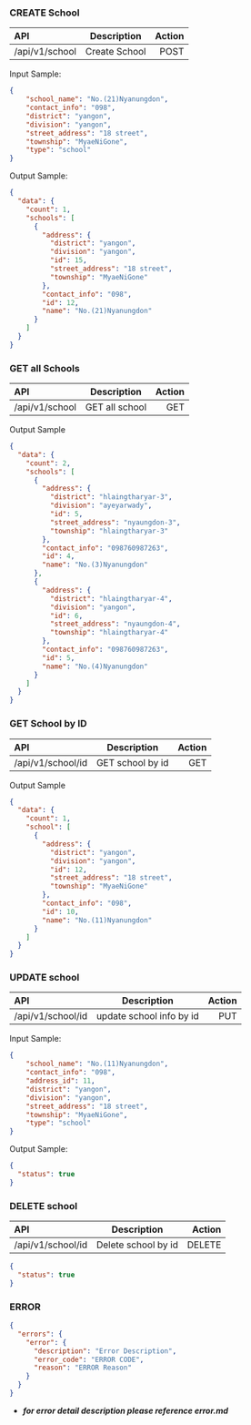 ### CREATE School
| API      | Description | Action     |
| :---        |    :----:   |          ---: |
| /api/v1/school     | Create School       | POST   |

Input Sample:
```json
{
    "school_name": "No.(21)Nyanungdon",
    "contact_info": "098",
    "district": "yangon",
    "division": "yangon",
    "street_address": "18 street",
    "township": "MyaeNiGone",
    "type": "school"
}
```
Output Sample:
```json
{
  "data": {
    "count": 1,
    "schools": [
      {
        "address": {
          "district": "yangon",
          "division": "yangon",
          "id": 15,
          "street_address": "18 street",
          "township": "MyaeNiGone"
        },
        "contact_info": "098",
        "id": 12,
        "name": "No.(21)Nyanungdon"
      }
    ]
  }
}
```

### GET all Schools
| API      | Description | Action     |
| :---        |    :----:   |          ---: |
| /api/v1/school     | GET all school       | GET   |

Output Sample
```json
{
  "data": {
    "count": 2,
    "schools": [
      {
        "address": {
          "district": "hlaingtharyar-3",
          "division": "ayeyarwady",
          "id": 5,
          "street_address": "nyaungdon-3",
          "township": "hlaingtharyar-3"
        },
        "contact_info": "098760987263",
        "id": 4,
        "name": "No.(3)Nyanungdon"
      },
      {
        "address": {
          "district": "hlaingtharyar-4",
          "division": "yangon",
          "id": 6,
          "street_address": "nyaungdon-4",
          "township": "hlaingtharyar-4"
        },
        "contact_info": "098760987263",
        "id": 5,
        "name": "No.(4)Nyanungdon"
      }
    ]
  }
}
```

### GET School by ID
| API      | Description | Action     |
| :---        |    :----:   |          ---: |
| /api/v1/school/id     | GET school by id     | GET   |
Output Sample
```json
{
  "data": {
    "count": 1,
    "school": [
      {
        "address": {
          "district": "yangon",
          "division": "yangon",
          "id": 12,
          "street_address": "18 street",
          "township": "MyaeNiGone"
        },
        "contact_info": "098",
        "id": 10,
        "name": "No.(11)Nyanungdon"
      }
    ]
  }
}
```
### UPDATE school
| API      | Description | Action     |
| :---        |    :----:   |          ---: |
| /api/v1/school/id     | update school info by id     | PUT  |
Input Sample:
```json
{
    "school_name": "No.(11)Nyanungdon",
    "contact_info": "098",
    "address_id": 11,
    "district": "yangon",
    "division": "yangon",
    "street_address": "18 street",
    "township": "MyaeNiGone",
    "type": "school"
}

```

Output Sample:
```json
{
  "status": true
}
```


### DELETE school

| API      | Description | Action     |
| :---        |    :----:   |          ---: |
| /api/v1/school/id     | Delete school by id     | DELETE  |
```json
{
  "status": true
}
```

### ERROR 

```json
{
  "errors": {
    "error": {
      "description": "Error Description",
      "error_code": "ERROR CODE",
      "reason": "ERROR Reason"
    }
  }
}
```
- ***for error detail description please reference error.md***
